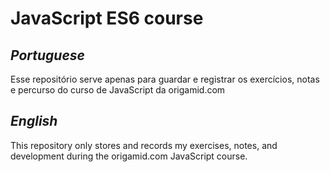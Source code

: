 # JavaScript ES6 course

## _Portuguese_

Esse repositório serve apenas para guardar e registrar os exercícios, notas e percurso do curso de JavaScript da origamid.com

## _English_

This repository only stores and records my exercises, notes, and development during the origamid.com JavaScript course.
